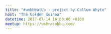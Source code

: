 ```yaml
---
title: "#umbMeatUp - project by Callum Whyte"
host: "The Golden Guinea"
datetime: 2017-07-14 16:00:00 +0100
meetup: https://umbracobbq.com/
---
```

